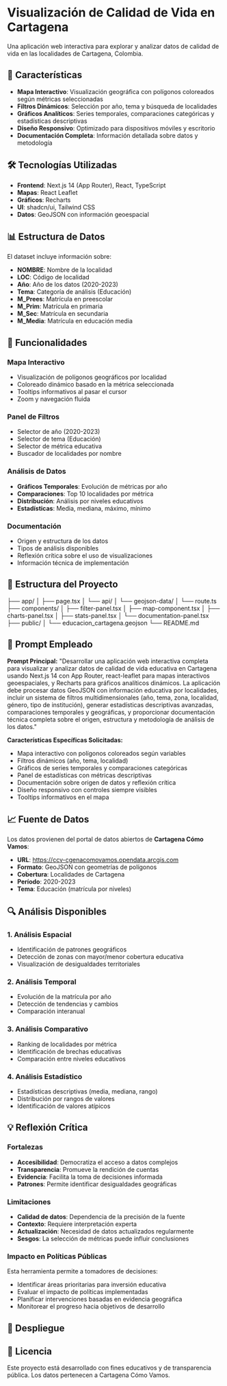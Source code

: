 # Visualización de Calidad de Vida en Cartagena

Una aplicación web interactiva para explorar y analizar datos de calidad de vida en las localidades de Cartagena, Colombia.

## 🚀 Características

- **Mapa Interactivo**: Visualización geográfica con polígonos coloreados según métricas seleccionadas
- **Filtros Dinámicos**: Selección por año, tema y búsqueda de localidades
- **Gráficos Analíticos**: Series temporales, comparaciones categóricas y estadísticas descriptivas
- **Diseño Responsivo**: Optimizado para dispositivos móviles y escritorio
- **Documentación Completa**: Información detallada sobre datos y metodología

## 🛠️ Tecnologías Utilizadas

- **Frontend**: Next.js 14 (App Router), React, TypeScript
- **Mapas**: React Leaflet
- **Gráficos**: Recharts
- **UI**: shadcn/ui, Tailwind CSS
- **Datos**: GeoJSON con información geoespacial

## 📊 Estructura de Datos

El dataset incluye información sobre:
- **NOMBRE**: Nombre de la localidad
- **LOC**: Código de localidad
- **Año**: Año de los datos (2020-2023)
- **Tema**: Categoría de análisis (Educación)
- **M_Prees**: Matrícula en preescolar
- **M_Prim**: Matrícula en primaria
- **M_Sec**: Matrícula en secundaria
- **M_Media**: Matrícula en educación media

## 🎯 Funcionalidades

### Mapa Interactivo
- Visualización de polígonos geográficos por localidad
- Coloreado dinámico basado en la métrica seleccionada
- Tooltips informativos al pasar el cursor
- Zoom y navegación fluida

### Panel de Filtros
- Selector de año (2020-2023)
- Selector de tema (Educación)
- Selector de métrica educativa
- Buscador de localidades por nombre

### Análisis de Datos
- **Gráficos Temporales**: Evolución de métricas por año
- **Comparaciones**: Top 10 localidades por métrica
- **Distribución**: Análisis por niveles educativos
- **Estadísticas**: Media, mediana, máximo, mínimo

### Documentación
- Origen y estructura de los datos
- Tipos de análisis disponibles
- Reflexión crítica sobre el uso de visualizaciones
- Información técnica de implementación


## 📁 Estructura del Proyecto

├── app/
│   ├── page.tsx
│   └── api/
│       └── geojson-data/
│           └── route.ts
├── components/
│   ├── filter-panel.tsx
│   ├── map-component.tsx
│   ├── charts-panel.tsx
│   ├── stats-panel.tsx
│   └── documentation-panel.tsx
├── public/
│   └── educacion_cartagena.geojson
└── README.md


## 🎨 Prompt Empleado

**Prompt Principal:**
"Desarrollar una aplicación web interactiva completa para visualizar y analizar datos de calidad de vida educativa en Cartagena usando Next.js 14 con App Router, react-leaflet para mapas interactivos geoespaciales, y Recharts para gráficos analíticos dinámicos. La aplicación debe procesar datos GeoJSON con información educativa por localidades, incluir un sistema de filtros multidimensionales (año, tema, zona, localidad, género, tipo de institución), generar estadísticas descriptivas avanzadas, comparaciones temporales y geográficas, y proporcionar documentación técnica completa sobre el origen, estructura y metodología de análisis de los datos."


**Características Específicas Solicitadas:**
- Mapa interactivo con polígonos coloreados según variables
- Filtros dinámicos (año, tema, localidad)
- Gráficos de series temporales y comparaciones categóricas
- Panel de estadísticas con métricas descriptivas
- Documentación sobre origen de datos y reflexión crítica
- Diseño responsivo con controles siempre visibles
- Tooltips informativos en el mapa

## 📈 Fuente de Datos

Los datos provienen del portal de datos abiertos de **Cartagena Cómo Vamos**:
- **URL**: https://ccv-cgenacomovamos.opendata.arcgis.com
- **Formato**: GeoJSON con geometrías de polígonos
- **Cobertura**: Localidades de Cartagena
- **Período**: 2020-2023
- **Tema**: Educación (matrícula por niveles)

## 🔍 Análisis Disponibles

### 1. Análisis Espacial
- Identificación de patrones geográficos
- Detección de zonas con mayor/menor cobertura educativa
- Visualización de desigualdades territoriales

### 2. Análisis Temporal
- Evolución de la matrícula por año
- Detección de tendencias y cambios
- Comparación interanual

### 3. Análisis Comparativo
- Ranking de localidades por métrica
- Identificación de brechas educativas
- Comparación entre niveles educativos

### 4. Análisis Estadístico
- Estadísticas descriptivas (media, mediana, rango)
- Distribución por rangos de valores
- Identificación de valores atípicos

## 💡 Reflexión Crítica

### Fortalezas
- **Accesibilidad**: Democratiza el acceso a datos complejos
- **Transparencia**: Promueve la rendición de cuentas
- **Evidencia**: Facilita la toma de decisiones informada
- **Patrones**: Permite identificar desigualdades geográficas

### Limitaciones
- **Calidad de datos**: Dependencia de la precisión de la fuente
- **Contexto**: Requiere interpretación experta
- **Actualización**: Necesidad de datos actualizados regularmente
- **Sesgos**: La selección de métricas puede influir conclusiones

### Impacto en Políticas Públicas
Esta herramienta permite a tomadores de decisiones:
- Identificar áreas prioritarias para inversión educativa
- Evaluar el impacto de políticas implementadas
- Planificar intervenciones basadas en evidencia geográfica
- Monitorear el progreso hacia objetivos de desarrollo

## 🚀 Despliegue


## 📝 Licencia

Este proyecto está desarrollado con fines educativos y de transparencia pública. Los datos pertenecen a Cartagena Cómo Vamos.
